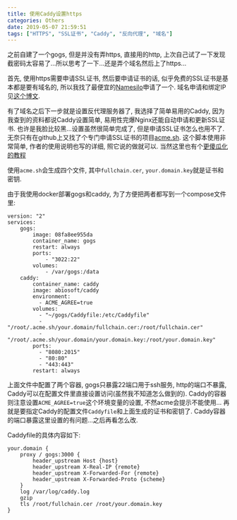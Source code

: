 ```yaml
---
title: 使用Caddy设置https
categories: Others
date: 2019-05-07 21:59:51
tags: ["HTTPS", "SSL证书", "Caddy", "反向代理", "域名"]
---
```


之前自建了一个gogs, 但是并没有弄https, 直接用的http, 上次自己试了一下发现截密码太容易了...所以思考了一下...还是弄个域名然后上了https...

<!-- 摘要部分 -->
<!-- more -->

首先, 使用https需要申请SSL证书, 然后要申请证书的话, 似乎免费的SSL证书是基本都是要有域名的, 所以我找了最便宜的[Namesilo](www.namesilo.com/‎
)申请了一个. 域名申请和绑定IP见[这个博文](https://zhuanlan.zhihu.com/p/33921436).

有了域名之后下一步就是设置反代理服务器了, 我选择了简单易用的Caddy, 因为我查到的资料都说Caddy设置简单, 易用性完爆Nginx还能自动申请和更新SSL证书. 也许是我脸比较黑...设置虽然很简单完成了, 但是申请SSL证书怎么也用不了. 无奈只有在github上又找了个专门申请SSL证书的项目[acme.sh](https://github.com/Neilpang/acme.sh). 这个脚本使用非常简单, 作者的使用说明也写的详细, 照它说的做就可以. 当然这里也有个[更傻瓜化的教程](https://www.lizi.tw/soft/5049.html)

使用`acme.sh`会生成四个文件, 其中`fullchain.cer`, `your.domain.key`就是证书和密钥.

由于我使用docker部署gogs和caddy, 为了方便把两者都写到一个compose文件里:

```
version: "2"
services:
    gogs:
        image: 08fa8ee955da
        container_name: gogs
        restart: always
        ports:
            - "3022:22"
        volumes:
            - /var/gogs:/data
    caddy:
        container_name: caddy
        image: abiosoft/caddy
        environment:
          - ACME_AGREE=true
        volumes:
          - "~/gogs/Caddyfile:/etc/Caddyfile"
          - "/root/.acme.sh/your.domain/fullchain.cer:/root/fullchain.cer"
          - "/root/.acme.sh/your.domain/your.domain.key:/root/your.domain.key"
        ports:
          - "8080:2015"
          - "80:80"
          - "443:443"
        restart: always
```

上面文件中配置了两个容器, gogs只暴露22端口用于ssh服务, http的端口不暴露, Caddy可以在配置文件里直接设置访问(虽然我不知道怎么做到的).
Caddy的容器则注意设置`ACME_AGREE=true`这个环境变量的设置, 不然acme会提示不能使用... 再就是要指定Caddy的配置文件`Caddyfile`和上面生成的证书和密钥了. Caddy容器的端口暴露这里设置的有问题...之后再看怎么改.

Caddyfile的具体内容如下:

```
your.domain {
    proxy / gogs:3000 {
        header_upstream Host {host}
        header_upstream X-Real-IP {remote}
        header_upstream X-Forwarded-For {remote}
        header_upstream X-Forwarded-Proto {scheme}
    }
    log /var/log/caddy.log
    gzip
    tls /root/fullchain.cer /root/your.domain.key
}
```
